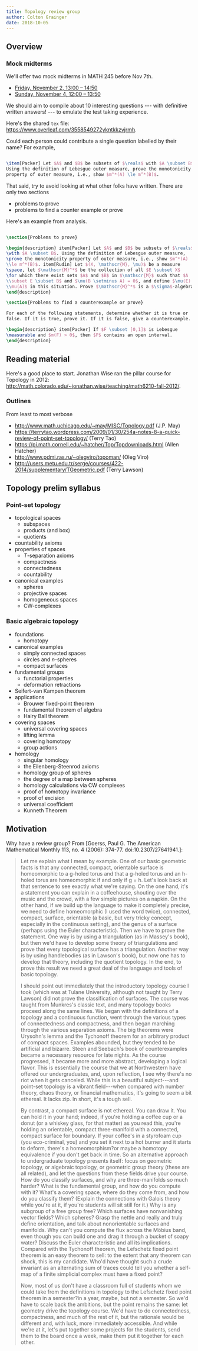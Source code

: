 ```yaml
---
title: Topology review group
author: Colton Grainger
date: 2018-10-05
---
```


## Overview

### Mock midterms

We'll offer two mock midterms in MATH 245 before Nov 7th.

- [Friday, November 2, 13:00 – 14:50](https://calendar.google.com/event?action=TEMPLATE&tmeid=MDAwcTltN20zOW9rbzFqcGRwbGpxcThtcjYgY29ncjQ2NDNAY29sb3JhZG8uZWR1&tmsrc=cogr4643%40colorado.edu)
- [Sunday, November 4, 12:00 – 13:50](https://calendar.google.com/event?action=TEMPLATE&tmeid=NXBiMmx1bGVlY291bWIwZm85ajllbmJtY2MgY29ncjQ2NDNAY29sb3JhZG8uZWR1&tmsrc=cogr4643%40colorado.edu)

We should aim to compile about 10 interesting questions --- with definitive written answers! --- to emulate the test taking experience. 

Here's the shared `tex` file: <https://www.overleaf.com/3558549272ykntkkzvjrmh>.

Could each person could contribute a single question labelled by their name? For example,

```latex

\item[Packer] Let $A$ and $B$ be subsets of $\reals$ with $A \subset B$.
Using the definition of Lebesgue outer measure, prove the monotonicity
property of outer measure, i.e., show $m^*(A) \le m^*(B)$.

```

That said, try to avoid looking at what other folks have written. There are only two sections

- problems to prove
- problems to find a counter example or prove

Here's an example from analysis.

```latex

\section{Problems to prove}

\begin{description} item[Packer] Let $A$ and $B$ be subsets of $\reals$
\with $A \subset B$. Using the definition of Lebesgue outer measure,
\prove the monotonicity property of outer measure, i.e., show $m^*(A)
\\le m^*(B)$. item[Rudin] Let $(X, \mathscr{M}, \mu)$ be a measure
\space, let $\mathscr{M}^*$ be the collection of all $E \subset X$
\for which there exist sets $A$ and $B$ in $\mathscr{M}$ such that $A
\\subset E \subset B$ and $\mu(B \setminus A) = 0$, and define $\mu(E) =
\\mu(A)$ in this situation. Prove $\mathscr{M}^*$ is a $\sigma$-algebra.
\end{description}

\section{Problems to find a counterexample or prove}

For each of the following statements, determine whether it is true or
false. If it is true, prove it. If it is false, give a counterexample.

\begin{description} item[Packer] If $F \subset [0,1]$ is Lebesgue
\measurable and $m(F) > 0$, then $F$ contains an open interval.
\end{description}

```

## Reading material

Here's a good place to start. Jonathan Wise ran the pillar course for Topology in 2012: <http://math.colorado.edu/~jonathan.wise/teaching/math6210-fall-2012/>.

### Outlines

From least to most verbose

- <http://www.math.uchicago.edu/~may/MISC/Topology.pdf> (J.P. May)
- <https://terrytao.wordpress.com/2009/01/30/254a-notes-8-a-quick-review-of-point-set-topology/> (Terry Tao)
- <https://pi.math.cornell.edu/~hatcher/Top/Topdownloads.html> (Allen Hatcher)
- <http://www.pdmi.ras.ru/~olegviro/topoman/> (Oleg Viro)
- <http://users.metu.edu.tr/serge/courses/422-2014/supplementary/TGeometric.pdf> (Terry Lawson)

## Topology prelim syllabus

### Point-set topology

- topological spaces
    - subspaces
    - products (and box)
    - quotients
- countability axioms
- properties of spaces
    - $T$-separation axioms
    - compactness
    - connectedness
    - countability
- canonical examples
    - spheres
    - projective spaces
    - homogeneous spaces
    - CW-complexes

### Basic algebraic topology

- foundations
    - homotopy
- canonical examples
    - simply connected spaces
    - circles and $n$-spheres
    - compact surfaces
- fundamental groups
    - functorial properties
    - deformation retractions
- Seifert-van Kampen theorem
- applications
    - Brouwer fixed-point theorem
    - fundamental theorem of algebra
    - Hairy Ball theorem
- covering spaces
    - universal covering spaces
    - lifting lemma
    - covering homotopy
    - group actions
- homology
    - singular homology
    - the Eilenberg-Steenrod axioms
    - homology group of spheres
    - the degree of a map between spheres
    - homology calculations via CW complexes
    - proof of homotopy invariance
    - proof of excision
    - universal coefficient 
    - Kunneth Theorem

## Motivation

Why have a review group? From [Goerss, Paul G. The American Mathematical Monthly 113, no. 4 (2006): 374-77. doi:10.2307/27641941.]:

> Let me explain what I mean by example. One of our basic geometric facts is that any connected, compact, orientable surface is homeomorphic to a g-holed torus and that a g-holed torus and an h-holed torus are homeomorphic if and only if g = h. Let's look back at that sentence to see exactly what we're saying. On the one hand, it's a statement you can explain in a coffeehouse, shouting over the music and the crowd, with a few simple pictures on a napkin. On the other hand, if we build up the language to make it completely precise, we need to define homeomorphic (I used the word twice), connected, compact, surface, orientable (a basic, but very tricky concept, especially in the continuous setting), and the genus of a surface (perhaps using the Euler characteristic). Then we have to prove the statement. One way is by using a triangulation (as in Massey's book), but then we'd have to develop some theory of triangulations and prove that every topological surface has a triangulation. Another way is by using handlebodies (as in Lawson's book), but now one has to develop that theory, including the quotient topology. In the end, to prove this result we need a great deal of the language and tools of basic topology.
>
>  I should point out immediately that the introductory topology course I took (which was at Tulane University, although not taught by Terry Lawson) did not prove the classification of surfaces. The course was taught from Munkres's classic text, and many topology books proceed along the same lines. We began with the definitions of a topology and a continuous function, went through the various types of connectedness and compactness, and then began marching through the various separation axioms. The big theorems were Urysohn's lemma and the Tychonoff theorem for an arbitrary product of compact spaces. Examples abounded, but they tended to be artificial and bizarre. Steen and Seebach's book of counterexamples became a necessary resource for late nights. As the course progressed, it became more and more abstract, developing a logical flavor. This is essentially the course that we at Northwestern have offered our undergraduates, and, upon reflection, I see why there's no riot when it gets canceled. While this is a beautiful subject---and point-set topology is a vibrant field---when compared with number theory, chaos theory, or financial mathematics, it's going to seem a bit ethereal. It lacks zip. In short, it's a tough sell. 
>
> By contrast, a compact surface is not ethereal. You can draw it. You can hold it in your hand; indeed, if you're holding a coffee cup or a donut (or a whiskey glass, for that matter) as you read this, you're holding an orientable, compact three-manifold with a connected, compact surface for boundary. If your coffee's in a styrofoam cup (you eco-criminal, you) and you set it next to a hot burner and it starts to deform, there's a homeomorphism?or maybe a homotopy equivalence if you don't get back in time. So an alternative approach to undergraduate topology presents itself: focus on geometric topology, or algebraic topology, or geometric group theory (these are all related), and let the questions from these fields drive your course. How do you classify surfaces, and why are three-manifolds so much harder? What is the fundamental group, and how do you compute with it? What's a covering space, where do they come from, and how do you classify them? (Explain the connections with Galois theory while you're at it, if you're students will sit still for it.) Why is any subgroup of a free group free? Which surfaces have nonvanishing vector fields? Which spheres? Grasp the nettle and really and truly define orientation, and talk about nonorientable surfaces and manifolds. Why can't you compute the flux across the Möbius band, even though you can build one and drag it through a bucket of soapy water? Discuss the Euler characteristic and all its implications. Compared with the Tychonoff theorem, the Lefschetz fixed point theorem is an easy theorem to sell: to the extent that any theorem can shock, this is my candidate. Who'd have thought such a crude invariant as an alternating sum of traces could tell you whether a self-map of a finite simplicial complex must have a fixed point?
>
> Now, most of us don't have a classroom full of students whom we could take from the definitions in topology to the Lefschetz fixed point theorem in a semester?in a year, maybe, but not a semester. So we'd have to scale back the ambitions, but the point remains the same: let geometry drive the topology course. We'd have to do connectedness, compactness, and much of the rest of it, but the rationale would be different and, with luck, more immediately accessible. And while we're at it, let's put together some projects for the students, send them to the board once a week, make them put it together for each other.
